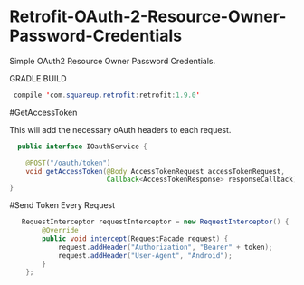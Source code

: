 # Retrofit-OAuth-2-Resource-Owner-Password-Credentials
Simple OAuth2 Resource Owner Password Credentials.

GRADLE BUILD

```java
 compile 'com.squareup.retrofit:retrofit:1.9.0'
```

#GetAccessToken

This will add the necessary oAuth headers to each request.
```java
  public interface IOauthService {

    @POST("/oauth/token")
    void getAccessToken(@Body AccessTokenRequest accessTokenRequest,
                        Callback<AccessTokenResponse> responseCallback);
}
```

#Send Token Every Request

```java
   RequestInterceptor requestInterceptor = new RequestInterceptor() {
        @Override
        public void intercept(RequestFacade request) {
            request.addHeader("Authorization", "Bearer" + token);
            request.addHeader("User-Agent", "Android");
        }
    };
```




